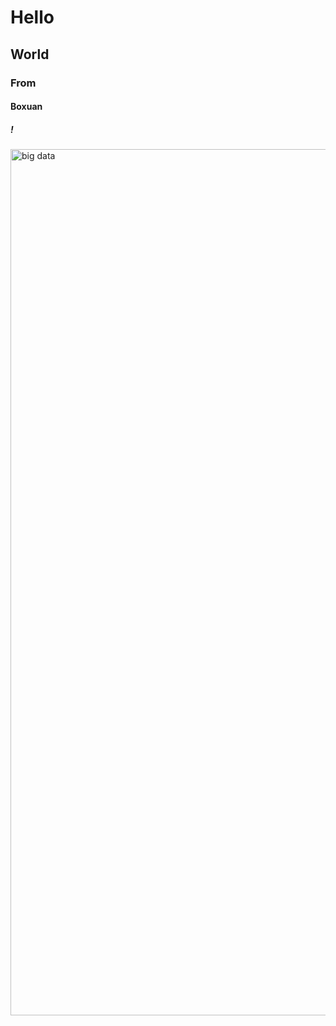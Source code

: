 # Hello
## World
### From
#### Boxuan
##### !
<img width="1386" alt="big data" src="https://user-images.githubusercontent.com/5523662/29906502-78a5907e-8de3-11e7-83a1-88cfc1f449df.png">
